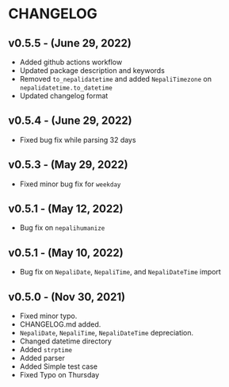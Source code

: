 # CHANGELOG

## v0.5.5 - (June 29, 2022)
- Added github actions workflow
- Updated package description and keywords
- Removed `to_nepalidatetime` and added `NepaliTimezone` on `nepalidatetime.to_datetime`
- Updated changelog format

## v0.5.4 - (June 29, 2022)
- Fixed bug fix while parsing 32 days

## v0.5.3 - (May 29, 2022)
- Fixed minor bug fix for `weekday`

## v0.5.1 - (May 12, 2022)
- Bug fix on `nepalihumanize`

## v0.5.1 - (May 10, 2022)
- Bug fix on `NepaliDate`, `NepaliTime`, and `NepaliDateTime` import

## v0.5.0 - (Nov 30, 2021)
- Fixed minor typo.
- CHANGELOG.md added.
- `NepaliDate`, `NepaliTime`, `NepaliDateTime` depreciation.
- Changed datetime directory
- Added `strptime`
- Added parser
- Added Simple test case
- Fixed Typo on Thursday
